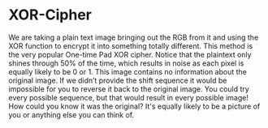 # XOR-Cipher
We are taking a plain text image bringing out the RGB from it and using the XOR function to encrypt it into something totally different. This method is the very popular One-time Pad XOR cipher.
Notice that the plaintext only shines through 50% of the time, which results in noise as each pixel is equally likely to be 0 or 1.
This image contains no information about the original image. If we didn’t provide the shift sequence it would be impossible for you to reverse it back to the original image. You could try every possible sequence, but that would result in every possible image! How could you know it was the original? It's equally likely to be a picture of you or anything else you can think of.
